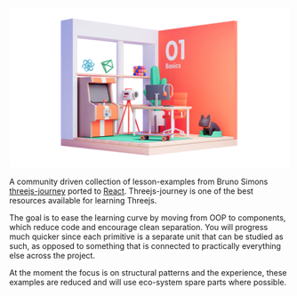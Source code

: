 <img src="/stage1.png" alt="Stage 1" />

A community driven collection of lesson-examples from Bruno Simons [threejs-journey](https://threejs-journey.com) ported to [React](https://github.com/pmndrs/react-three-fiber). Threejs-journey is one of the best resources available for learning Threejs.

The goal is to ease the learning curve by moving from OOP to components, which reduce code and encourage clean separation. You will progress much quicker since each primitive is a separate unit that can be studied as such, as opposed to something that is connected to practically everything else across the project.

At the moment the focus is on structural patterns and the experience, these examples are reduced and will use eco-system spare parts where possible.
